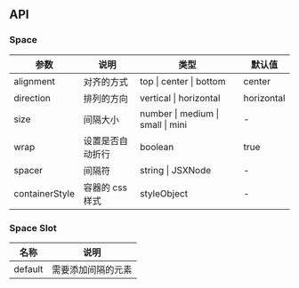 ## API

### Space

| 参数           | 说明             | 类型                              | 默认值     |
| -------------- | ---------------- | --------------------------------- | ---------- |
| alignment      | 对齐的方式       | top \| center \| bottom           | center     |
| direction      | 排列的方向       | vertical \| horizontal            | horizontal |
| size           | 间隔大小         | number \| medium \| small \| mini | -          |
| wrap           | 设置是否自动折行 | boolean                           | true       |
| spacer         | 间隔符           | string \| JSXNode                 | -          |
| containerStyle | 容器的 css 样式  | styleObject                       | -          |

### Space Slot

| 名称    | 说明               |
| ------- | ------------------ |
| default | 需要添加间隔的元素 |
